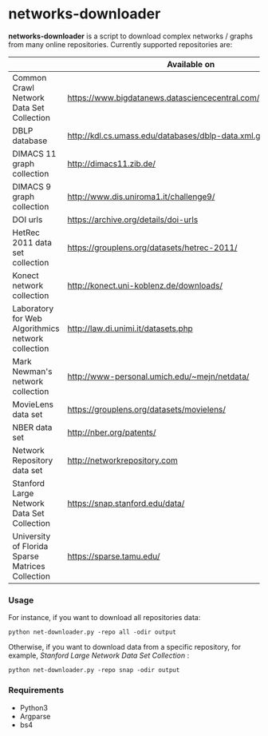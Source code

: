 # networks-downloader

<b>networks-downloader</b> is a script to download complex networks / graphs from many online repositories. Currently supported repositories are:

|                                                    | Available on                                                   |
|----------------------------------------------------|----------------------------------------------------------------|
| Common Crawl Network Data Set Collection           | https://www.bigdatanews.datasciencecentral.com/profiles/blogs/ |
| DBLP database                                      | http://kdl.cs.umass.edu/databases/dblp-data.xml.gz             |
| DIMACS 11 graph collection                         | http://dimacs11.zib.de/                                        |
| DIMACS 9 graph collection                          | http://www.dis.uniroma1.it/challenge9/                         |
| DOI urls                                           | https://archive.org/details/doi-urls                           |
| HetRec 2011 data set collection                    | https://grouplens.org/datasets/hetrec-2011/                    |
| Konect network collection                          | http://konect.uni-koblenz.de/downloads/                        |
| Laboratory for Web Algorithmics network collection | http://law.di.unimi.it/datasets.php                            |
| Mark Newman's network collection                   | http://www-personal.umich.edu/~mejn/netdata/                   |
| MovieLens data set                                 | https://grouplens.org/datasets/movielens/                      |
| NBER data set                                      | http://nber.org/patents/                                       |
| Network Repository data set                        | http://networkrepository.com                                   |
| Stanford Large Network Data Set Collection         | https://snap.stanford.edu/data/                                |
| University of Florida Sparse Matrices Collection   | https://sparse.tamu.edu/                                       |

### Usage 

For instance, if you want to download all repositories data:
```
python net-downloader.py -repo all -odir output
```
Otherwise, if you want to download data from a specific repository, for example, <i> Stanford Large Network Data Set Collection </i>:
```
python net-downloader.py -repo snap -odir output
```

### Requirements
- Python3
- Argparse
- bs4
